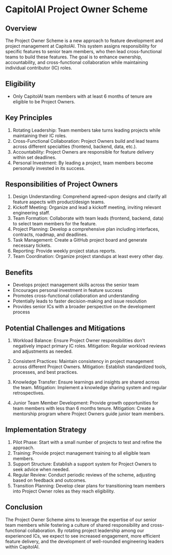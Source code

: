 # CapitolAI Project Owner Scheme

## Overview

The Project Owner Scheme is a new approach to feature development and project management at CapitolAI. This system assigns responsibility for specific features to senior team 
members, who then lead cross-functional teams to build these features. The goal is to enhance ownership, accountability, and cross-functional collaboration while maintaining 
individual contributor (IC) roles.

## Eligibility

- Only CapitolAI team members with at least 6 months of tenure are eligible to be Project Owners.

## Key Principles

1. Rotating Leadership: Team members take turns leading projects while maintaining their IC roles.
2. Cross-Functional Collaboration: Project Owners build and lead teams across different specialties (frontend, backend, data, etc.).
3. Accountability: Project Owners are responsible for feature delivery within set deadlines.
4. Personal Investment: By leading a project, team members become personally invested in its success.

## Responsibilities of Project Owners

1. Design Understanding: Comprehend agreed-upon designs and clarify all feature aspects with product/design teams.
2. Kickoff Meeting: Organize and lead a kickoff meeting, inviting relevant engineering staff.
3. Team Formation: Collaborate with team leads (frontend, backend, data) to select team members for the feature.
4. Project Planning: Develop a comprehensive plan including interfaces, contracts, roadmap, and deadlines.
5. Task Management: Create a GitHub project board and generate necessary tickets.
6. Reporting: Provide weekly project status reports.
7. Team Coordination: Organize project standups at least every other day.

## Benefits

- Develops project management skills across the senior team
- Encourages personal investment in feature success
- Promotes cross-functional collaboration and understanding
- Potentially leads to faster decision-making and issue resolution
- Provides senior ICs with a broader perspective on the development process

## Potential Challenges and Mitigations

1. Workload Balance: Ensure Project Owner responsibilities don't negatively impact primary IC roles.
   Mitigation: Regular workload reviews and adjustments as needed.

2. Consistent Practices: Maintain consistency in project management across different Project Owners.
   Mitigation: Establish standardized tools, processes, and best practices.

3. Knowledge Transfer: Ensure learnings and insights are shared across the team.
   Mitigation: Implement a knowledge sharing system and regular retrospectives.

4. Junior Team Member Development: Provide growth opportunities for team members with less than 6 months tenure.
   Mitigation: Create a mentorship program where Project Owners guide junior team members.

## Implementation Strategy

1. Pilot Phase: Start with a small number of projects to test and refine the approach.
2. Training: Provide project management training to all eligible team members.
3. Support Structure: Establish a support system for Project Owners to seek advice when needed.
4. Regular Review: Conduct periodic reviews of the scheme, adjusting based on feedback and outcomes.
5. Transition Planning: Develop clear plans for transitioning team members into Project Owner roles as they reach eligibility.

## Conclusion

The Project Owner Scheme aims to leverage the expertise of our senior team members while fostering a culture of shared responsibility and cross-functional collaboration. By rotating 
project leadership among our experienced ICs, we expect to see increased engagement, more efficient feature delivery, and the development of well-rounded engineering leaders within 
CapitolAI.
